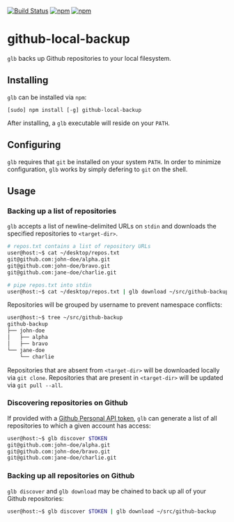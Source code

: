[![Build Status](https://travis-ci.org/chrisallenlane/github-local-backup.svg)](https://travis-ci.org/chrisallenlane/github-local-backup)
[![npm](https://img.shields.io/npm/v/github-local-backup.svg)]()
[![npm](https://img.shields.io/npm/dt/github-local-backup.svg)]()


github-local-backup
===================
`glb` backs up Github repositories to your local filesystem.

Installing
----------
`glb` can be installed via `npm`:

```
[sudo] npm install [-g] github-local-backup
```

After installing, a `glb` executable will reside on your `PATH`.


Configuring
-----------
`glb` requires that `git` be installed on your system `PATH`. In order to
minimize configuration, `glb` works by simply defering to `git` on the shell.


Usage
-----
### Backing up a list of repositories ###
`glb` accepts a list of newline-delimited URLs on `stdin` and downloads the
specified repositories to `<target-dir>`.

```sh
# repos.txt contains a list of repository URLs
user@host:~$ cat ~/desktop/repos.txt
git@github.com:john-doe/alpha.git
git@github.com:john-doe/bravo.git
git@github.com:jane-doe/charlie.git

# pipe repos.txt into stdin
user@host:~$ cat ~/desktop/repos.txt | glb download ~/src/github-backup
```

Repositories will be grouped by username to prevent namespace conflicts:
```sh
user@host:~$ tree ~/src/github-backup
github-backup
├── john-doe
│   ├── alpha
│   ├── bravo
└── jane-doe
    └── charlie
```

Repositories that are absent from `<target-dir>` will be downloaded locally via
`git clone`. Repositories that are present in `<target-dir>` will be updated
via `git pull --all`.


### Discovering repositories on Github ###
If provided with a [Github Personal API token][token], `glb` can generate a
list of all repositories to which a given account has access:

```sh
user@host:~$ glb discover $TOKEN
git@github.com:john-doe/alpha.git
git@github.com:john-doe/bravo.git
git@github.com:jane-doe/charlie.git
```

### Backing up all repositories on Github ###
`glb discover` and `glb download` may be chained to back up all of your Github
repositories:

```sh
user@host:~$ glb discover $TOKEN | glb download ~/src/github-backup
```

[token]: https://github.com/blog/1509-personal-api-tokens
